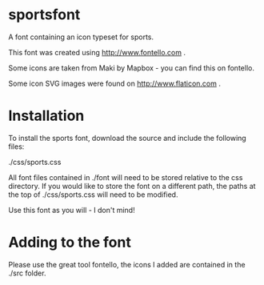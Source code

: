 # sportsfont
A font containing an icon typeset for sports.

This font was created using http://www.fontello.com .

Some icons are taken from Maki by Mapbox - you can find this on fontello.

Some icon SVG images were found on http://www.flaticon.com .

# Installation

To install the sports font, download the source and include the following files:

./css/sports.css

All font files contained in ./font will need to be stored relative to the css directory. If you would like to store the font on a different path, the paths at the top of ./css/sports.css
will need to be modified.

Use this font as you will - I don't mind!

# Adding to the font

Please use the great tool fontello, the icons I added are contained in the ./src folder.
